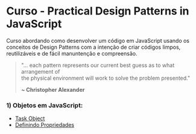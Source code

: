 # Curso - Practical Design Patterns in JavaScript

Curso abordando como desenvolver um código em JavaScript usando os conceitos de Design Patterns com a intenção de criar códigos limpos,
reutilizáveis e de fácil manuntenção e compreensão.

<blockquote>
"... each pattern represents our current best guess as to what arrangement of</br>
the physical environment will work to solve the problem presented."

<strong>~ Christopher Alexander</strong>
</blockquote>

### 1) Objetos em JavaScript: ###

- [Task Object](https://github.com/glaucia86/design-patterns-javascript-demos/blob/master/Objetos%20JavaScript/task.js)
- [Definindo Propriedades]()

